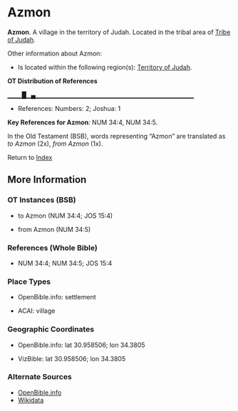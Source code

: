 # Azmon
**Azmon**. 
A village in the territory of Judah. 
Located in the tribal area of [Tribe of Judah](../../../groups/md/acai/Judah.md). 




Other information about Azmon:


* Is located within the following region(s): 
[Territory of Judah](TerritoryOfJudah.md). 


**OT Distribution of References**

▁▁▁█▁▄▁▁▁▁▁▁▁▁▁▁▁▁▁▁▁▁▁▁▁▁▁▁▁▁▁▁▁▁▁▁▁▁▁
* References: Numbers: 2; Joshua: 1



**Key References for Azmon**: 
NUM 34:4, NUM 34:5. 


In the Old Testament (BSB), words representing “Azmon” are translated as 
*to Azmon* (2x), *from Azmon* (1x). 




Return to [Index](00-Index.md)

## More Information

### OT Instances (BSB)

* to Azmon (NUM 34:4; JOS 15:4)

* from Azmon (NUM 34:5)



### References (Whole Bible)

* NUM 34:4; NUM 34:5; JOS 15:4


### Place Types

* OpenBible.info: settlement

* ACAI: village



### Geographic Coordinates

* OpenBible.info: lat 30.958506; lon 34.3805

* VizBible: lat 30.958506; lon 34.3805



### Alternate Sources

* [OpenBible.info](https://www.openbible.info/geo/ancient/a8f6a28)
* [Wikidata](http://www.wikidata.org/entity/Q1323804)



